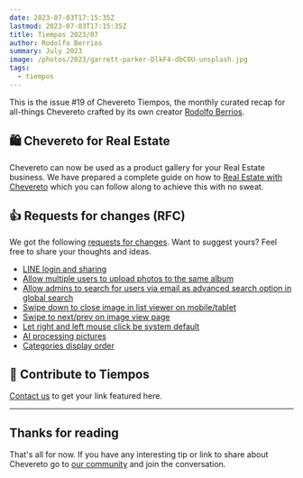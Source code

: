```yaml
---
date: 2023-07-03T17:15:35Z
lastmod: 2023-07-03T17:15:35Z
title: Tiempos 2023/07
author: Rodolfo Berrios
summary: July 2023
image: /photos/2023/garrett-parker-DlkF4-dbCOU-unsplash.jpg
tags:
  - tiempos
---
```


This is the issue #19 of Chevereto Tiempos, the monthly curated recap for all-things Chevereto crafted by its own creator [Rodolfo Berrios](https://rodolfoberrios.com).

## 🛍️ Chevereto for Real Estate

Chevereto can now be used as a product gallery for your Real Estate business. We have prepared a complete guide on how to [Real Estate with Chevereto](2023-06-10-real-estate.md) which you can follow along to achieve this with no sweat.

## 👍 Requests for changes (RFC)

We got the following [requests for changes](https://chevereto.com/go/rfc). Want to suggest yours? Feel free to share your thoughts and ideas.

- [LINE login and sharing](https://chevereto.com/community/threads/line-login-and-sharing.15086/)
- [Allow multiple users to upload photos to the same album](https://chevereto.com/community/threads/allow-multiple-users-to-upload-photos-to-the-same-album.15090/)
- [Allow admins to search for users via email as advanced search option in global search](https://chevereto.com/community/threads/allow-admins-to-search-for-users-via-email-as-advanced-search-option-in-global-search.15092/)
- [Swipe down to close image in list viewer on mobile/tablet](https://chevereto.com/community/threads/swipe-down-to-close-image-in-list-viewer-on-mobile-tablet.15097/)
- [Swipe to next/prev on image view page](https://chevereto.com/community/threads/swipe-to-next-prev-on-image-view-page.15098/)
- [Let right and left mouse click be system default](https://chevereto.com/community/threads/let-right-and-left-mouse-click-be-system-default.15101/)
- [AI processing pictures](https://chevereto.com/community/threads/ai-processing-pictures.15104/)
- [Categories display order](https://chevereto.com/community/threads/categories-display-order.15105/)

## 💖 Contribute to Tiempos

[Contact us](https://chevereto.com/contact) to get your link featured here.

* * *

## Thanks for reading

That's all for now. If you have any interesting tip or link to share about Chevereto go to [our community](https://chevereto.com/community) and join the conversation.
